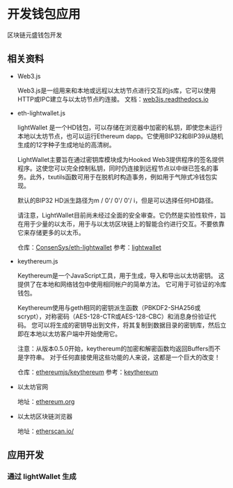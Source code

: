 # 开发钱包应用

  区块链元盛钱包开发

## 相关资料

- Web3.js

  Web3.js是一组用来和本地或远程以太坊节点进行交互的js库，它可以使用HTTP或IPC建立与以太坊节点旳连接。
  文档：[web3js.readthedocs.io](https://web3js.readthedocs.io/en/v1.2.7/web3-eth.html#id108)

- eth-lightwallet.js

  lightWallet 是一个HD钱包，可以存储在浏览器中加密的私钥，即使您未运行本地以太坊节点，也可以运行Ethereum dapp。它使用BIP32和BIP39从随机生成的12字种子生成地址的高清树。

  LightWallet主要旨在通过密钥库模块成为Hooked Web3提供程序的签名提供程序。这使您可以完全控制私钥，同时仍连接到远程节点以中继已签名的事务。此外，txutils函数可用于在脱机时构造事务，例如用于气隙式冷钱包实现。

  默认的BIP32 HD派生路径为m / 0'/ 0'/ 0'/ i，但是可以选择任何HD路径。

  请注意，LightWallet目前尚未经过全面的安全审查。它仍然是实验性软件，旨在用于少量的以太币，用于与以太坊区块链上的智能合约进行交互。不要依靠它来存储更​​多的以太币。

  仓库：[ConsenSys/eth-lightwallet](https://github.com/ConsenSys/eth-lightwallet)
  参考：[lightwallet](https://www.cnblogs.com/wanghui-garcia/p/10001639.html)

- keythereum.js


  Keythereum是一个JavaScript工具，用于生成，导入和导出以太坊密钥。 这提供了在本地和网络钱包中使用相同帐户的简单方法。 它可用于可验证的冷库钱包。

  Keythereum使用与geth相同的密钥派生函数（PBKDF2-SHA256或scrypt），对称密码（AES-128-CTR或AES-128-CBC）和消息身份验证代码。 您可以将生成的密钥导出到文件，将其复制到数据目录的密钥库，然后立即在本地以太坊客户端中开始使用它。

  注意：从版本0.5.0开始，keythereum的加密和解密函数均返回Buffers而不是字符串。 对于任何直接使用这些功能的人来说，这都是一个巨大的改变！

  仓库：[ethereumjs/keythereum](https://github.com/ethereumjs/keythereum)
  参考：[keythereum](https://www.kutu66.com/GitHub/article_127865)

- 以太坊官网

  地址：[ethereum.org](https://ethereum.org/)

- 以太坊区块链浏览器

  地址：[etherscan.io/](https://etherscan.io/)

## 应用开发

### 通过 lightWallet 生成